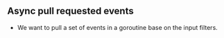 ## Async pull requested events

- We want to pull a set of events in a goroutine base on the input filters.
